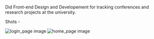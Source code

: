 Did Front-end Design and Developement for tracking conferences and research projects at the university.

Shots -

![login_page image][login_page]
![home_page image][home_page]

[login_page]:http://d.pr/i/u1h2
[home_page]:http://d.pr/i/DRg6